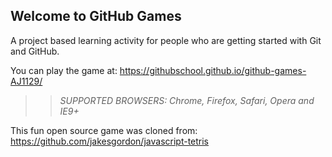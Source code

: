 ## Welcome to GitHub Games

A project based learning activity for people who are getting started with Git and GitHub.

You can play the game at: https://githubschool.github.io/github-games-AJ1129/

>> _*SUPPORTED BROWSERS*: Chrome, Firefox, Safari, Opera and IE9+_

This fun open source game was cloned from: https://github.com/jakesgordon/javascript-tetris
